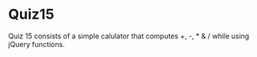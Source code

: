 # Quiz15

Quiz 15 consists of a simple calulator that computes +, -, * & / while using jQuery functions. 
